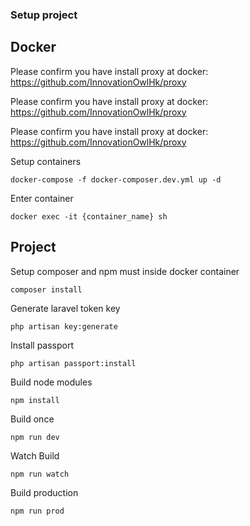### Setup project

## Docker
Please confirm you have install proxy at docker: https://github.com/InnovationOwlHk/proxy

Please confirm you have install proxy at docker: https://github.com/InnovationOwlHk/proxy

Please confirm you have install proxy at docker: https://github.com/InnovationOwlHk/proxy

Setup containers
```
docker-compose -f docker-composer.dev.yml up -d
```

Enter container
```
docker exec -it {container_name} sh
```

## Project
Setup composer and npm must inside docker container
```
composer install
```

Generate laravel token key
```
php artisan key:generate
```

Install passport
```
php artisan passport:install
```

Build node modules
```
npm install
```

Build once
```
npm run dev
```

Watch Build
```
npm run watch
```

Build production
```
npm run prod
```
